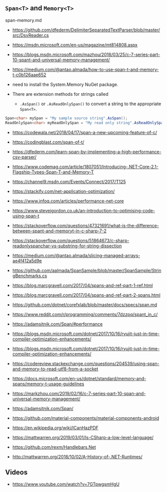 ## `Span<T>` and `Memory<T>`

span-memory.md

*   https://github.com/dfederm/DelimiterSeparatedTextParser/blob/master/src/DsvReader.cs

*   https://msdn.microsoft.com/en-us/magazine/mt814808.aspx

*   https://blogs.msdn.microsoft.com/mazhou/2018/03/25/c-7-series-part-10-spant-and-universal-memory-management/

*   https://medium.com/@antao.almada/how-to-use-span-t-and-memory-t-c0b126aae652


*   need to install the System.Memory NuGet package.

*   There are extension methods for strings called 

    *   `.AsSpan()` or `.AsReadOnlySpan()` to convert a string to the appropriate `Span<T>`.

```csharp
Span<char> mySpan = "My sample source string".AsSpan();
ReadOnlySpan<char> myReadOnlySpan = "My read only string".AsReadOnlySpan();
```

*   https://codewala.net/2018/04/17/span-a-new-upcoming-feature-of-c/

*   https://codingblast.com/span-of-t/

*   https://dfederm.com/learn-span-by-implementing-a-high-performance-csv-parser/

*   https://www.codemag.com/article/1807051/Introducing-.NET-Core-2.1-Flagship-Types-Span-T-and-Memory-T

*   https://channel9.msdn.com/Events/Connect/2017/T125

*   https://stackify.com/net-application-optimization/

*   https://www.infoq.com/articles/performance-net-core

*   https://www.stevejgordon.co.uk/an-introduction-to-optimising-code-using-span-t

*   https://stackoverflow.com/questions/47321691/what-is-the-difference-between-spant-and-memoryt-in-c-sharp-7-2

*   https://stackoverflow.com/questions/51864673/c-sharp-readonlyspanchar-vs-substring-for-string-dissection

*   https://medium.com/@antao.almada/slicing-managed-arrays-ae4f412a5d9e

*   https://github.com/aalmada/SpanSample/blob/master/SpanSample/StringBenchmarks.cs

*   https://blog.marcgravell.com/2017/04/spans-and-ref-part-1-ref.html

*   https://blog.marcgravell.com/2017/04/spans-and-ref-part-2-spans.html

*   https://github.com/dotnet/corefxlab/blob/master/docs/specs/span.md

*   https://www.reddit.com/r/programming/comments/7dzzpq/spant_in_c/

*   https://adamsitnik.com/Span/#performance

*   https://blogs.msdn.microsoft.com/dotnet/2017/10/16/ryujit-just-in-time-compiler-optimization-enhancements/

*   https://blogs.msdn.microsoft.com/dotnet/2017/10/16/ryujit-just-in-time-compiler-optimization-enhancements/

*   https://codereview.stackexchange.com/questions/204539/using-span-and-memory-to-read-utf8-from-a-socket

*   https://docs.microsoft.com/en-us/dotnet/standard/memory-and-spans/memory-t-usage-guidelines

*   https://markzhou.com/2019/02/16/c-7-series-part-10-span-and-universal-memory-management/

*   https://adamsitnik.com/Span/

*   https://github.com/material-components/material-components-android

*   https://en.wikipedia.org/wiki/ICanHazPDF

*   https://mattwarren.org/2019/03/01/Is-CSharp-a-low-level-language/

*   https://github.com/rexm/Handlebars.Net

*   http://mattwarren.org/2018/10/02/A-History-of-.NET-Runtimes/


## Videos

*   https://www.youtube.com/watch?v=7GTpwgsmHgU

